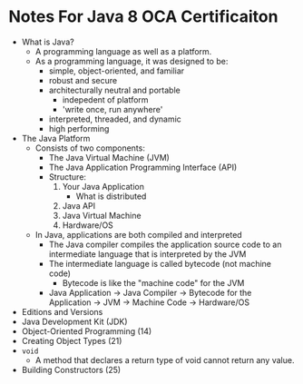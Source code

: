 # Notes For Java 8 OCA Certificaiton 

* What is Java?
    * A programming language as well as a platform.
    * As a programming language, it was designed to be:
        * simple, object-oriented, and familiar
        * robust and secure
        * architecturally neutral and portable 
            * indepedent of platform
            * 'write once, run anywhere'
        * interpreted, threaded, and dynamic
        * high performing
* The Java Platform
    * Consists of two components:
        * The Java Virtual Machine (JVM)
        * The Java Application Programming Interface (API)
        * Structure:
            1. Your Java Application
                * What is distributed
            2. Java API
            3. Java Virtual Machine
            4. Hardware/OS
    * In Java, applications are both compiled and interpreted
        * The Java compiler compiles the application source code to an intermediate language that is interpreted by the JVM
        * The intermediate language is called bytecode (not machine code)
            * Bytecode is like the "machine code" for the JVM
        * Java Application -> Java Compiler -> Bytecode for the Application -> JVM -> Machine Code -> Hardware/OS
* Editions and Versions
* Java Development Kit (JDK)
* Object-Oriented Programming (14)
* Creating Object Types (21)
* `void`
    * A method that declares a return type of void cannot return any value. 
* Building Constructors (25)
